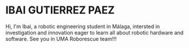<h1>IBAI GUTIERREZ PAEZ</h1>

Hi, I'm Ibai, a robotic engineering student in Málaga, intersted in investigation and innovation eager to learn all about robotic hardware and software.
See you in UMA Roborescue team!!!
